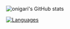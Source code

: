 ![onigari's GitHub stats](https://github-readme-stats.vercel.app/api?username=onigari&show_icons=true&theme=dark)

[![Languages](https://github-readme-stats.vercel.app/api/top-langs/?username=onigari)](https://github.com/anuraghazra/github-readme-stats)

<!--
**onigari/onigari** is a ✨ _special_ ✨ repository because its `README.md` (this file) appears on your GitHub profile.

Here are some ideas to get you started:

- 🔭 I’m currently working on ...
- 🌱 I’m currently learning ...
- 👯 I’m looking to collaborate on ...
- 🤔 I’m looking for help with ...
- 💬 Ask me about ...
- 📫 How to reach me: ...
- 😄 Pronouns: ...
- ⚡ Fun fact: ...
-->
